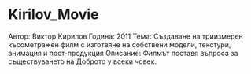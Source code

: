 Kirilov_Movie
=============
Автор: Виктор Кирилов
Година: 2011
Тема: Създаване на триизмерен късометражен филм с изготвяне на собствени 
модели, текстури, анимация и пост-продукция
Описание: Филмът поставя въпроса за съществуването на Доброто у всеки човек.
